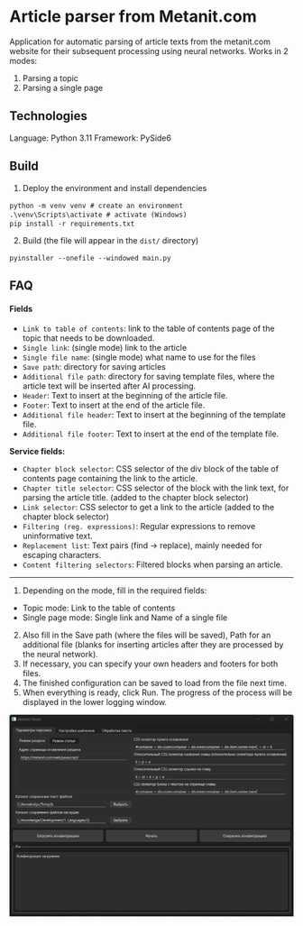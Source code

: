 # Article parser from Metanit.com

Application for automatic parsing of article texts from the metanit.com website for their subsequent processing using neural networks.
Works in 2 modes:
1) Parsing a topic
2) Parsing a single page

## Technologies
Language: Python 3.11
Framework: PySide6

## Build
1. Deploy the environment and install dependencies
```
python -m venv venv # create an environment
.\venv\Scripts\activate # activate (Windows)
pip install -r requirements.txt
```
2. Build (the file will appear in the `dist/` directory)
```
pyinstaller --onefile --windowed main.py
```

## FAQ

#### Fields
- `Link to table of contents`: link to the table of contents page of the topic that needs to be downloaded.
- `Single link`: (single mode) link to the article
- `Single file name`: (single mode) what name to use for the files
- `Save path`: directory for saving articles
- `Additional file path`: directory for saving template files, where the article text will be inserted after AI processing.
- `Header`: Text to insert at the beginning of the article file.
- `Footer`: Text to insert at the end of the article file.
- `Additional file header`: Text to insert at the beginning of the template file.
- `Additional file footer`: Text to insert at the end of the template file.

**Service fields:**
- `Chapter block selector`: CSS selector of the div block of the table of contents page containing the link to the article.
- `Chapter title selector`: CSS selector of the block with the link text, for parsing the article title. (added to the chapter block selector)
- `Link selector`: CSS selector to get a link to the article (added to the chapter block selector)
- `Filtering (reg. expressions)`: Regular expressions to remove uninformative text.
- `Replacement list`: Text pairs (find -> replace), mainly needed for escaping characters.
- `Content filtering selectors`: Filtered blocks when parsing an article.

---
1. Depending on the mode, fill in the required fields:
- Topic mode: Link to the table of contents
- Single page mode: Single link and Name of a single file
2. Also fill in the Save path (where the files will be saved), Path for an additional file (blanks for inserting articles after they are processed by the neural network).
3. If necessary, you can specify your own headers and footers for both files.
4. The finished configuration can be saved to load from the file next time.
5. When everything is ready, click Run. The progress of the process will be displayed in the lower logging window.

![](./_/Pasted%20image%2020250527163929.png)
